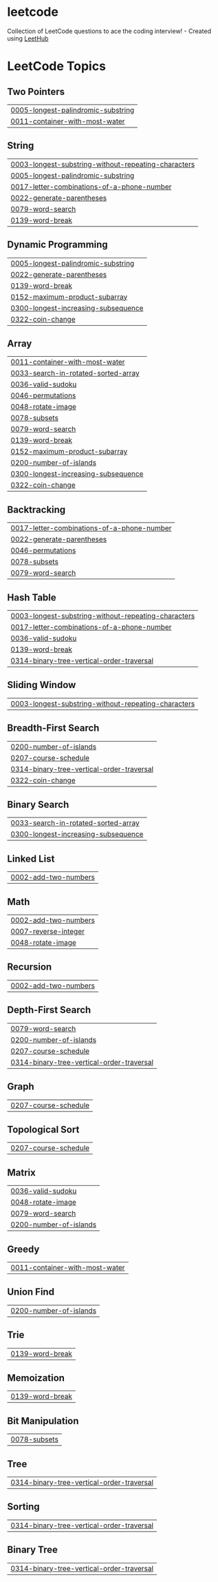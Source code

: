 # leetcode
Collection of LeetCode questions to ace the coding interview! - Created using [LeetHub](https://github.com/QasimWani/LeetHub)

<!---LeetCode Topics Start-->
# LeetCode Topics
## Two Pointers
|  |
| ------- |
| [0005-longest-palindromic-substring](https://github.com/shinecoding/leetcode/tree/master/0005-longest-palindromic-substring) |
| [0011-container-with-most-water](https://github.com/shinecoding/leetcode/tree/master/0011-container-with-most-water) |
## String
|  |
| ------- |
| [0003-longest-substring-without-repeating-characters](https://github.com/shinecoding/leetcode/tree/master/0003-longest-substring-without-repeating-characters) |
| [0005-longest-palindromic-substring](https://github.com/shinecoding/leetcode/tree/master/0005-longest-palindromic-substring) |
| [0017-letter-combinations-of-a-phone-number](https://github.com/shinecoding/leetcode/tree/master/0017-letter-combinations-of-a-phone-number) |
| [0022-generate-parentheses](https://github.com/shinecoding/leetcode/tree/master/0022-generate-parentheses) |
| [0079-word-search](https://github.com/shinecoding/leetcode/tree/master/0079-word-search) |
| [0139-word-break](https://github.com/shinecoding/leetcode/tree/master/0139-word-break) |
## Dynamic Programming
|  |
| ------- |
| [0005-longest-palindromic-substring](https://github.com/shinecoding/leetcode/tree/master/0005-longest-palindromic-substring) |
| [0022-generate-parentheses](https://github.com/shinecoding/leetcode/tree/master/0022-generate-parentheses) |
| [0139-word-break](https://github.com/shinecoding/leetcode/tree/master/0139-word-break) |
| [0152-maximum-product-subarray](https://github.com/shinecoding/leetcode/tree/master/0152-maximum-product-subarray) |
| [0300-longest-increasing-subsequence](https://github.com/shinecoding/leetcode/tree/master/0300-longest-increasing-subsequence) |
| [0322-coin-change](https://github.com/shinecoding/leetcode/tree/master/0322-coin-change) |
## Array
|  |
| ------- |
| [0011-container-with-most-water](https://github.com/shinecoding/leetcode/tree/master/0011-container-with-most-water) |
| [0033-search-in-rotated-sorted-array](https://github.com/shinecoding/leetcode/tree/master/0033-search-in-rotated-sorted-array) |
| [0036-valid-sudoku](https://github.com/shinecoding/leetcode/tree/master/0036-valid-sudoku) |
| [0046-permutations](https://github.com/shinecoding/leetcode/tree/master/0046-permutations) |
| [0048-rotate-image](https://github.com/shinecoding/leetcode/tree/master/0048-rotate-image) |
| [0078-subsets](https://github.com/shinecoding/leetcode/tree/master/0078-subsets) |
| [0079-word-search](https://github.com/shinecoding/leetcode/tree/master/0079-word-search) |
| [0139-word-break](https://github.com/shinecoding/leetcode/tree/master/0139-word-break) |
| [0152-maximum-product-subarray](https://github.com/shinecoding/leetcode/tree/master/0152-maximum-product-subarray) |
| [0200-number-of-islands](https://github.com/shinecoding/leetcode/tree/master/0200-number-of-islands) |
| [0300-longest-increasing-subsequence](https://github.com/shinecoding/leetcode/tree/master/0300-longest-increasing-subsequence) |
| [0322-coin-change](https://github.com/shinecoding/leetcode/tree/master/0322-coin-change) |
## Backtracking
|  |
| ------- |
| [0017-letter-combinations-of-a-phone-number](https://github.com/shinecoding/leetcode/tree/master/0017-letter-combinations-of-a-phone-number) |
| [0022-generate-parentheses](https://github.com/shinecoding/leetcode/tree/master/0022-generate-parentheses) |
| [0046-permutations](https://github.com/shinecoding/leetcode/tree/master/0046-permutations) |
| [0078-subsets](https://github.com/shinecoding/leetcode/tree/master/0078-subsets) |
| [0079-word-search](https://github.com/shinecoding/leetcode/tree/master/0079-word-search) |
## Hash Table
|  |
| ------- |
| [0003-longest-substring-without-repeating-characters](https://github.com/shinecoding/leetcode/tree/master/0003-longest-substring-without-repeating-characters) |
| [0017-letter-combinations-of-a-phone-number](https://github.com/shinecoding/leetcode/tree/master/0017-letter-combinations-of-a-phone-number) |
| [0036-valid-sudoku](https://github.com/shinecoding/leetcode/tree/master/0036-valid-sudoku) |
| [0139-word-break](https://github.com/shinecoding/leetcode/tree/master/0139-word-break) |
| [0314-binary-tree-vertical-order-traversal](https://github.com/shinecoding/leetcode/tree/master/0314-binary-tree-vertical-order-traversal) |
## Sliding Window
|  |
| ------- |
| [0003-longest-substring-without-repeating-characters](https://github.com/shinecoding/leetcode/tree/master/0003-longest-substring-without-repeating-characters) |
## Breadth-First Search
|  |
| ------- |
| [0200-number-of-islands](https://github.com/shinecoding/leetcode/tree/master/0200-number-of-islands) |
| [0207-course-schedule](https://github.com/shinecoding/leetcode/tree/master/0207-course-schedule) |
| [0314-binary-tree-vertical-order-traversal](https://github.com/shinecoding/leetcode/tree/master/0314-binary-tree-vertical-order-traversal) |
| [0322-coin-change](https://github.com/shinecoding/leetcode/tree/master/0322-coin-change) |
## Binary Search
|  |
| ------- |
| [0033-search-in-rotated-sorted-array](https://github.com/shinecoding/leetcode/tree/master/0033-search-in-rotated-sorted-array) |
| [0300-longest-increasing-subsequence](https://github.com/shinecoding/leetcode/tree/master/0300-longest-increasing-subsequence) |
## Linked List
|  |
| ------- |
| [0002-add-two-numbers](https://github.com/shinecoding/leetcode/tree/master/0002-add-two-numbers) |
## Math
|  |
| ------- |
| [0002-add-two-numbers](https://github.com/shinecoding/leetcode/tree/master/0002-add-two-numbers) |
| [0007-reverse-integer](https://github.com/shinecoding/leetcode/tree/master/0007-reverse-integer) |
| [0048-rotate-image](https://github.com/shinecoding/leetcode/tree/master/0048-rotate-image) |
## Recursion
|  |
| ------- |
| [0002-add-two-numbers](https://github.com/shinecoding/leetcode/tree/master/0002-add-two-numbers) |
## Depth-First Search
|  |
| ------- |
| [0079-word-search](https://github.com/shinecoding/leetcode/tree/master/0079-word-search) |
| [0200-number-of-islands](https://github.com/shinecoding/leetcode/tree/master/0200-number-of-islands) |
| [0207-course-schedule](https://github.com/shinecoding/leetcode/tree/master/0207-course-schedule) |
| [0314-binary-tree-vertical-order-traversal](https://github.com/shinecoding/leetcode/tree/master/0314-binary-tree-vertical-order-traversal) |
## Graph
|  |
| ------- |
| [0207-course-schedule](https://github.com/shinecoding/leetcode/tree/master/0207-course-schedule) |
## Topological Sort
|  |
| ------- |
| [0207-course-schedule](https://github.com/shinecoding/leetcode/tree/master/0207-course-schedule) |
## Matrix
|  |
| ------- |
| [0036-valid-sudoku](https://github.com/shinecoding/leetcode/tree/master/0036-valid-sudoku) |
| [0048-rotate-image](https://github.com/shinecoding/leetcode/tree/master/0048-rotate-image) |
| [0079-word-search](https://github.com/shinecoding/leetcode/tree/master/0079-word-search) |
| [0200-number-of-islands](https://github.com/shinecoding/leetcode/tree/master/0200-number-of-islands) |
## Greedy
|  |
| ------- |
| [0011-container-with-most-water](https://github.com/shinecoding/leetcode/tree/master/0011-container-with-most-water) |
## Union Find
|  |
| ------- |
| [0200-number-of-islands](https://github.com/shinecoding/leetcode/tree/master/0200-number-of-islands) |
## Trie
|  |
| ------- |
| [0139-word-break](https://github.com/shinecoding/leetcode/tree/master/0139-word-break) |
## Memoization
|  |
| ------- |
| [0139-word-break](https://github.com/shinecoding/leetcode/tree/master/0139-word-break) |
## Bit Manipulation
|  |
| ------- |
| [0078-subsets](https://github.com/shinecoding/leetcode/tree/master/0078-subsets) |
## Tree
|  |
| ------- |
| [0314-binary-tree-vertical-order-traversal](https://github.com/shinecoding/leetcode/tree/master/0314-binary-tree-vertical-order-traversal) |
## Sorting
|  |
| ------- |
| [0314-binary-tree-vertical-order-traversal](https://github.com/shinecoding/leetcode/tree/master/0314-binary-tree-vertical-order-traversal) |
## Binary Tree
|  |
| ------- |
| [0314-binary-tree-vertical-order-traversal](https://github.com/shinecoding/leetcode/tree/master/0314-binary-tree-vertical-order-traversal) |
<!---LeetCode Topics End-->